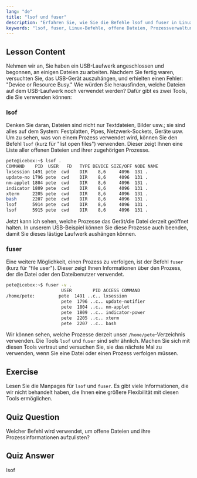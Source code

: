 ```yaml
---
lang: "de"
title: "lsof und fuser"
description: "Erfahren Sie, wie Sie die Befehle lsof und fuser in Linux verwenden, um Prozesse zu identifizieren, die Dateien nutzen. Verstehen Sie "Device or Resource Busy"-Fehler und verwalten Sie offene Dateien effektiv."
keywords: "lsof, fuser, Linux-Befehle, offene Dateien, Prozessverwaltung, Linux-Tutorial, Anfängerleitfaden, Gerät besetzt"
---
```


## Lesson Content

Nehmen wir an, Sie haben ein USB-Laufwerk angeschlossen und begonnen, an einigen Dateien zu arbeiten. Nachdem Sie fertig waren, versuchten Sie, das USB-Gerät auszuhängen, und erhielten einen Fehler: "Device or Resource Busy." Wie würden Sie herausfinden, welche Dateien auf dem USB-Laufwerk noch verwendet werden? Dafür gibt es zwei Tools, die Sie verwenden können:

### lsof

Denken Sie daran, Dateien sind nicht nur Textdateien, Bilder usw.; sie sind alles auf dem System: Festplatten, Pipes, Netzwerk-Sockets, Geräte usw. Um zu sehen, was von einem Prozess verwendet wird, können Sie den Befehl `lsof` (kurz für "list open files") verwenden. Dieser zeigt Ihnen eine Liste aller offenen Dateien und ihrer zugehörigen Prozesse.

```bash
pete@icebox:~$ lsof .
COMMAND    PID  USER   FD   TYPE DEVICE SIZE/OFF NODE NAME
lxsession 1491 pete  cwd    DIR    8,6     4096  131 .
update-no 1796 pete  cwd    DIR    8,6     4096  131 .
nm-applet 1804 pete  cwd    DIR    8,6     4096  131 .
indicator 1809 pete  cwd    DIR    8,6     4096  131 .
xterm     2205 pete  cwd    DIR    8,6     4096  131 .
bash      2207 pete  cwd    DIR    8,6     4096  131 .
lsof      5914 pete  cwd    DIR    8,6     4096  131 .
lsof      5915 pete  cwd    DIR    8,6     4096  131 .
```

Jetzt kann ich sehen, welche Prozesse das Gerät/die Datei derzeit geöffnet halten. In unserem USB-Beispiel können Sie diese Prozesse auch beenden, damit Sie dieses lästige Laufwerk aushängen können.

### fuser

Eine weitere Möglichkeit, einen Prozess zu verfolgen, ist der Befehl `fuser` (kurz für "file user"). Dieser zeigt Ihnen Informationen über den Prozess, der die Datei oder den Dateibenutzer verwendet.

```bash
pete@icebox:~$ fuser -v .
                     USER        PID ACCESS COMMAND
/home/pete:         pete  1491 ..c.. lxsession
                     pete  1796 ..c.. update-notifier
                     pete  1804 ..c.. nm-applet
                     pete  1809 ..c.. indicator-power
                     pete  2205 ..c.. xterm
                     pete  2207 ..c.. bash
```

Wir können sehen, welche Prozesse derzeit unser `/home/pete`-Verzeichnis verwenden. Die Tools `lsof` und `fuser` sind sehr ähnlich. Machen Sie sich mit diesen Tools vertraut und versuchen Sie, sie das nächste Mal zu verwenden, wenn Sie eine Datei oder einen Prozess verfolgen müssen.

## Exercise

Lesen Sie die Manpages für `lsof` und `fuser`. Es gibt viele Informationen, die wir nicht behandelt haben, die Ihnen eine größere Flexibilität mit diesen Tools ermöglichen.

## Quiz Question

Welcher Befehl wird verwendet, um offene Dateien und ihre Prozessinformationen aufzulisten?

## Quiz Answer

lsof
